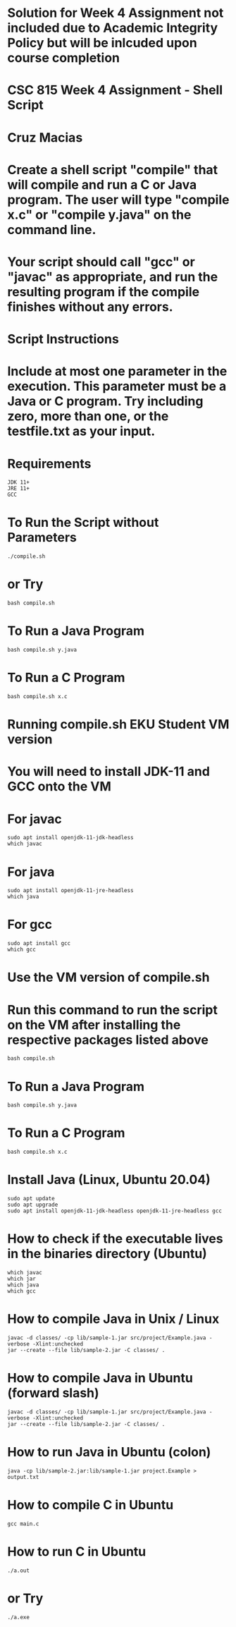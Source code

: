 # Solution for Week 4 Assignment not included due to Academic Integrity Policy but will be inlcuded upon course completion
# CSC 815 Week 4 Assignment - Shell Script
# Cruz Macias
# Create a shell script "compile" that will compile and run a C or Java program.  The user will type "compile x.c" or "compile y.java" on the command line.  
# Your script should call "gcc" or "javac" as appropriate, and run the resulting program if the compile finishes without any errors.

# Script Instructions
# Include at most one parameter in the execution. This parameter must be a Java or C program. Try including zero, more than one, or the testfile.txt as your input.

# Requirements
```
JDK 11+
JRE 11+
GCC
```

# To Run the Script without Parameters
```
./compile.sh
```

# or Try
```
bash compile.sh
```

# To Run a Java Program
```
bash compile.sh y.java
```

# To Run a C Program
```
bash compile.sh x.c
```

# Running compile.sh EKU Student VM version
# You will need to install JDK-11 and GCC onto the VM

# For javac
```
sudo apt install openjdk-11-jdk-headless
which javac
```

# For java
```
sudo apt install openjdk-11-jre-headless
which java
```

# For gcc
```
sudo apt install gcc
which gcc
```

# Use the VM version of compile.sh
# Run this command to run the script on the VM after installing the respective packages listed above
```
bash compile.sh
```

# To Run a Java Program
```
bash compile.sh y.java
```

# To Run a C Program
```
bash compile.sh x.c
```

# Install Java (Linux, Ubuntu 20.04)
```
sudo apt update
sudo apt upgrade
sudo apt install openjdk-11-jdk-headless openjdk-11-jre-headless gcc
```

# How to check if the executable lives in the binaries directory (Ubuntu)
```
which javac
which jar
which java
which gcc
```

# How to compile Java in Unix / Linux
```
javac -d classes/ -cp lib/sample-1.jar src/project/Example.java -verbose -Xlint:unchecked
jar --create --file lib/sample-2.jar -C classes/ .
```

# How to compile Java in Ubuntu (forward slash)
```
javac -d classes/ -cp lib/sample-1.jar src/project/Example.java -verbose -Xlint:unchecked
jar --create --file lib/sample-2.jar -C classes/ .
```

# How to run Java in Ubuntu (colon)
```
java -cp lib/sample-2.jar:lib/sample-1.jar project.Example > output.txt
```

# How to compile C in Ubuntu 
```
gcc main.c
```

# How to run C in Ubuntu 
```
./a.out
```

# or Try
```
./a.exe
```